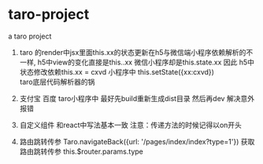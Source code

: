 # taro-project
a taro project

1. taro 的render中jsx里面this.xx的状态更新在h5与微信端小程序依赖解析的不一样,
 h5中view的变化直接是this..xx 微信小程序却是this.state.xx
因此 h5中状态修改依赖this.xx = cxvd 
小程序中 this.setState({xx:cxvd})  
taro底层代码解析器的锅

2. 支付宝 百度
taro小程序中 最好先build重新生成dist目录 然后再dev 解决意外报错
3. 自定义组件 和react中写法基本一致 
    注意：传递方法的时候记得以on开头
4. 路由跳转传参  Taro.navigateBack({url: '/pages/index/index?type=1'})
    获取路由跳转传参 this.$router.params.type
